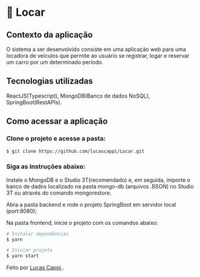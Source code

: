 # 🚗 Locar 


## Contexto da aplicação

O sistema a ser desenvolvido consiste em uma aplicação web para uma locadora de
veículos que permite ao usuário se registrar, logar e reservar um carro por um determinado
período.

## Tecnologias utilizadas

ReactJS(Typescript), MongoDB(Banco de dados NoSQL), SpringBoot(RestAPIs).

## Como acessar a aplicação

### Clone o projeto e acesse a pasta:
```bash
$ git clone https://github.com/lucascappi/Locar.git
```

### Siga as instruções abaixo:

Instale o MongoDB e o Studio 3T(recomendado) e, em seguida, importe o banco de dados localizado na pasta mongo-db (arquivos .BSON) no Studio 3T ou através do comando mongorestore.

Abra a pasta backend e rode o projeto SpringBoot em servidor local (port:8080);

Na pasta frontend, inicie o projeto com os comandos abaixo:

```bash
# Instalar dependências
$ yarn

# Iniciar projeto
$ yarn start
```
Feito por <a href="https://www.linkedin.com/in/lucas-cappi-2707891b4/" target="_blank"> Lucas Cappi </a>. <br />
<br />
